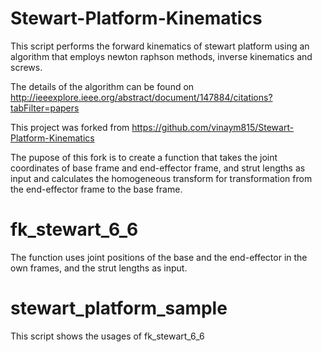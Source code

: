 # Stewart-Platform-Kinematics

This script performs the forward kinematics of stewart platform using an
algorithm that employs newton raphson methods, inverse kinematics and screws.

The details of the algorithm can be found on 
http://ieeexplore.ieee.org/abstract/document/147884/citations?tabFilter=papers

This project was forked from https://github.com/vinaym815/Stewart-Platform-Kinematics

The pupose of this fork is to create a function that takes the joint coordinates of base 
frame and end-effector frame, and strut lengths as input and calculates the homogeneous transform 
for transformation from the end-effector frame to the base frame.

# fk_stewart_6_6
The function uses joint positions of the base and the end-effector in the own frames, and the strut lengths as input.

# stewart_platform_sample
This script shows the usages of fk_stewart_6_6

